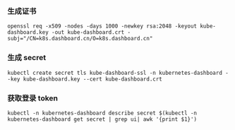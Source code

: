 
### 生成证书

```shell script
openssl req -x509 -nodes -days 1000 -newkey rsa:2048 -keyout kube-dashboard.key -out kube-dashboard.crt -subj="/CN=k8s.dashboard.cn/O=k8s.dashboard.cn"
```

### 生成 secret

```shell script
kubectl create secret tls kube-dashboard-ssl -n kubernetes-dashboard --key kube-dashboard.key --cert kube-dashboard.crt
```

### 获取登录 token

```shell script
kubectl -n kubernetes-dashboard describe secret $(kubectl -n kubernetes-dashboard get secret | grep ui| awk '{print $1}')
```